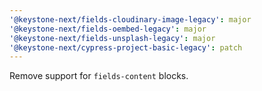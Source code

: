 ```yaml
---
'@keystone-next/fields-cloudinary-image-legacy': major
'@keystone-next/fields-oembed-legacy': major
'@keystone-next/fields-unsplash-legacy': major
'@keystone-next/cypress-project-basic-legacy': patch
---
```


Remove support for `fields-content` blocks.
